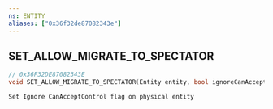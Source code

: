 ```yaml
---
ns: ENTITY
aliases: ["0x36f32de87082343e"]
---
```

## SET_ALLOW_MIGRATE_TO_SPECTATOR

```c
// 0x36F32DE87082343E
void SET_ALLOW_MIGRATE_TO_SPECTATOR(Entity entity, bool ignoreCanAccept);
```

```
Set Ignore CanAcceptControl flag on physical entity
```

